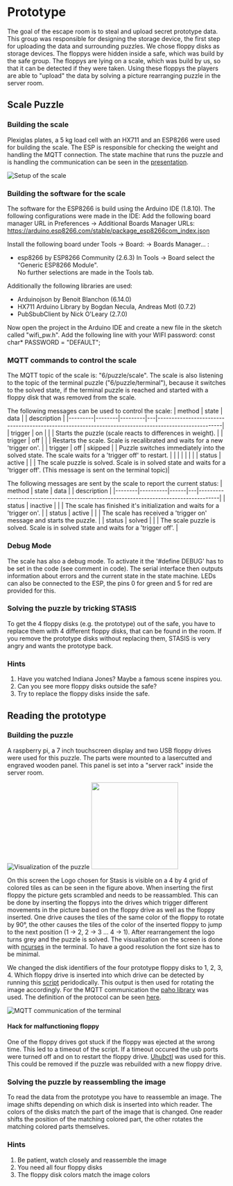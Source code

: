# Prototype
The goal of the escape room is to steal and upload secret prototype data. This group was responsible for designing the storage device, the first step for uploading the data and surrounding puzzles. We chose floppy disks as storage devices. The floppys were hidden inside a safe, which was build by the safe group. The floppys are lying on a scale, which was build by us, so that it can be detected if they were taken. Using these floppys the players are able to "upload" the data by solving a picture rearranging puzzle in the server room.

## Scale Puzzle
### Building the scale
Plexiglas plates, a 5 kg load cell with an HX711 and an ESP8266 were used for building the scale. The ESP is responsible for checking the weight and handling the MQTT connection. The state machine that runs the puzzle and is handling the communication can be seen in the [presentation](Ubilab_Scale_Presentation.pdf).

![Setup of the scale](scale.svg)

### Building the software for the scale
The software for the ESP8266 is build using the Arduino IDE (1.8.10). The following configurations were made in the IDE:
Add the following board manager URL in Preferences -> Additional Boards Manager URLs: https://arduino.esp8266.com/stable/package_esp8266com_index.json

Install the following board under Tools -> Board: -> Boards Manager... :
- esp8266 by ESP8266 Community (2.6.3)
In Tools -> Board select the "Generic ESP8266 Module".  
No further selections are made in the Tools tab.

Additionally the following libraries are used:
- Arduinojson by Benoit Blanchon (6.14.0)
- HX711 Arduino Library by Bogdan Necula, Andreas Motl (0.7.2)
- PubSbubClient by Nick O'Leary (2.7.0)

Now open the project in the Arduino IDE and create a new file in the sketch called "wifi_pw.h". Add the following line with your WIFI password: const char* PASSWORD = "DEFAULT";

### MQTT commands to control the scale
The MQTT topic of the scale is: "6/puzzle/scale". The scale is also listening to the topic of the terminal puzzle ("6/puzzle/terminal"), because it switches to the solved state, if the terminal puzzle is reached and started with a floppy disk that was removed from the scale.

The following messages can be used to control the scale:
| method  | state  | data    |   | description                                                                                         |
|---------|--------|---------|---|-----------------------------------------------------------------------------------------------------|
| trigger | on     |         |   | Starts the puzzle (scale reacts to differences in weight).                                          |
| trigger | off    |         |   | Restarts the scale. Scale is recalibrated and waits for a new 'trigger on'.                         |
| trigger | off    | skipped |   | Puzzle switches immediately into the solved state. The scale waits for a 'trigger off' to restart. |
|         |        |         |   |                                                                                                     |
| status  | active |         |   |  The scale puzzle is solved. Scale is in solved state and waits for a 'trigger off'. (This message is sent on the terminal topic)|

The following messages are sent by the scale to report the current status:
| method | state    | data |   | description                                                                         |
|--------|----------|------|---|-------------------------------------------------------------------------------------|
| status | inactive |      |   | The scale has finished it's initialization and waits for a 'trigger on'.            |
| status | active   |      |   | The scale has received a 'trigger on' message and starts the puzzle.                |
| status | solved   |      |   | The scale puzzle is solved. Scale is in solved state and waits for a 'trigger off'. |

### Debug Mode
The scale has also a debug mode. To activate it the '#define DEBUG' has to be set in the code (see comment in code). The serial interface then outputs information about errors and the current state in the state machine. LEDs can also be connected to the ESP, the pins 0 for green and 5 for red are provided for this.

### Solving the puzzle by tricking STASIS
To get the 4 floppy disks (e.g. the prototype) out of the safe, you have to replace them with 4 different floppy disks, that can be found in the room. If you remove the prototype disks without replacing them, STASIS is very angry and wants the prototype back.

### Hints
1. Have you watched Indiana Jones? Maybe a famous scene inspires you.
2. Can you see more floppy disks outside the safe?
3. Try to replace the floppy disks inside the safe.

## Reading the prototype

### Building the puzzle
A raspberry pi, a 7 inch touchscreen display and two USB floppy drives were used for this puzzle. The parts were mounted to a lasercutted and engraved wooden panel. This panel is set into a "server rack" inside the server room.

![Visualization of the puzzle](floppy.svg)
<img src="https://github.com/ubilab-escape/prototype/blob/master/terminal_puzzle/STASIS.png" width="200">

On this screen the Logo chosen for Stasis is visible on a 4 by 4 grid of colored tiles as can be seen in the figure above. When inserting the first floppy the picture gets scrambled and needs to be reassambled. This can be done by inserting the floppys into the drives which trigger different movements in the picture based on the floppy drive as well as the floppy inserted. One drive causes the tiles of the same color of the floppy to rotate by 90°, the other causes the tiles of the color of the inserted floppy to jump to the next position (1 -> 2, 2 -> 3 ... 4 -> 1). After rearrangement the logo turns grey and the puzzle is solved. The visualization on the screen is done with [ncurses](https://invisible-island.net/ncurses/announce.html) in the terminal. To have a good resolution the font size has to be minimal.

We changed the disk identifiers of the four prototype floppy disks to 1, 2, 3, 4. Which floppy drive is inserted into which drive can be detected by running this [script](check_floppy.sh) peridodically. This output is then used for rotating the image accordingly. For the MQTT communication the [paho library](https://github.com/eclipse/paho.mqtt.c) was used. The definition of the protocol can be seen [here](https://github.com/ubilab-escape/operator#%CE%BCc-communication).

![MQTT communication of the terminal](terminal_puzzle_mqtt.svg)



#### Hack for malfunctioning floppy
One of the floppy drives got stuck if the floppy was ejected at the wrong time. This led to a timeout of the script. If a timeout occured the usb ports were turned off and on to restart the floppy drive. [Uhubctl](https://github.com/mvp/uhubctl) was used for this. This could be removed if the puzzle was rebuilded with a new floppy drive.

### Solving the puzzle by reassembling the image
To read the data from the prototype you have to reassemble an image. The image shifts depending on which disk is inserted into which reader. The colors of the disks match the part of the image that is changed. One reader shifts the position of the matching colored part, the other rotates the matching colored parts themselves.

### Hints
1. Be patient, watch closely and reassemble the image
2. You need all four floppy disks
3. The floppy disk colors match the image colors
